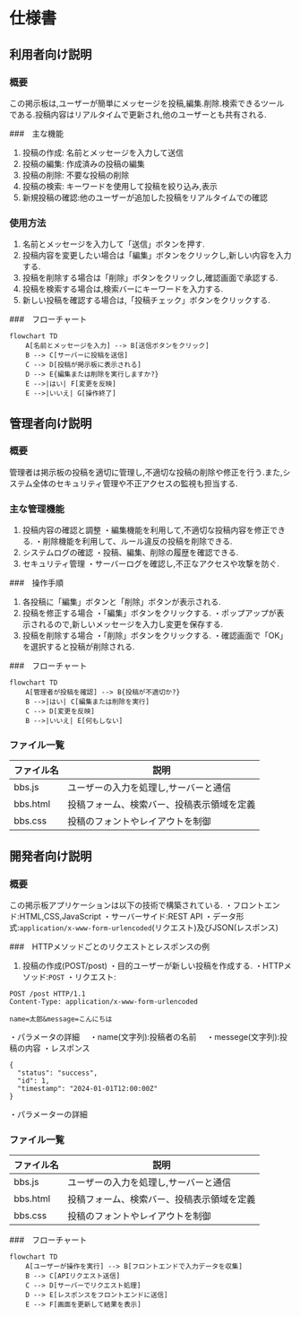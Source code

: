 # 仕様書

## 利用者向け説明

### 概要　
この掲示板は,ユーザーが簡単にメッセージを投稿,編集.削除.検索できるツールである.投稿内容はリアルタイムで更新され,他のユーザーとも共有される.

###　主な機能
1. 投稿の作成: 名前とメッセージを入力して送信
1. 投稿の編集: 作成済みの投稿の編集
1. 投稿の削除: 不要な投稿の削除
1. 投稿の検索: キーワードを使用して投稿を絞り込み,表示
1. 新規投稿の確認:他のユーザーが追加した投稿をリアルタイムでの確認
  
### 使用方法
1. 名前とメッセージを入力して「送信」ボタンを押す.
1. 投稿内容を変更したい場合は「編集」ボタンをクリックし,新しい内容を入力する.
1. 投稿を削除する場合は「削除」ボタンをクリックし,確認画面で承認する.
1. 投稿を検索する場合は,検索バーにキーワードを入力する.
1. 新しい投稿を確認する場合は,「投稿チェック」ボタンをクリックする.

###　フローチャート
```mermaid
flowchart TD
    A[名前とメッセージを入力] --> B[送信ボタンをクリック]
    B --> C[サーバーに投稿を送信]
    C --> D[投稿が掲示板に表示される]
    D --> E{編集または削除を実行しますか?}
    E -->|はい| F[変更を反映]
    E -->|いいえ| G[操作終了]
```
## 管理者向け説明

### 概要
管理者は掲示板の投稿を適切に管理し,不適切な投稿の削除や修正を行う.また,システム全体のセキュリティ管理や不正アクセスの監視も担当する.

### 主な管理機能
1. 投稿内容の確認と調整
・編集機能を利用して,不適切な投稿内容を修正できる.
・削除機能を利用して、ルール違反の投稿を削除できる.
1. システムログの確認
・投稿、編集、削除の履歴を確認できる.
1. セキュリティ管理
・サーバーログを確認し,不正なアクセスや攻撃を防ぐ.

###　操作手順
1. 各投稿に「編集」ボタンと「削除」ボタンが表示される.
1. 投稿を修正する場合
・「編集」ボタンをクリックする.
・ポップアップが表示されるので,新しいメッセージを入力し変更を保存する.
1. 投稿を削除する場合
・「削除」ボタンをクリックする.
・確認画面で「OK」を選択すると投稿が削除される.

###　フローチャート
```mermaid
flowchart TD
    A[管理者が投稿を確認] --> B{投稿が不適切か?}
    B -->|はい| C[編集または削除を実行]
    C --> D[変更を反映]
    B -->|いいえ| E[何もしない]
```
### ファイル一覧
ファイル名|説明
-|-
bbs.js| ユーザーの入力を処理し,サーバーと通信
bbs.html |投稿フォーム、検索バー、投稿表示領域を定義
bbs.css |投稿のフォントやレイアウトを制御

## 開発者向け説明

### 概要
この掲示板アプリケーションは以下の技術で構築されている.
・フロントエンド:HTML,CSS,JavaScript
・サーバーサイド:REST API
・データ形式:```application/x-www-form-urlencoded```(リクエスト)及びJSON(レスポンス)

###　HTTPメソッドごとのリクエストとレスポンスの例
1. 投稿の作成(POST/post)
・目的ユーザーが新しい投稿を作成する.
・HTTPメソッド:```POST```
・リクエスト:
```
POST /post HTTP/1.1
Content-Type: application/x-www-form-urlencoded

name=太郎&message=こんにちは
```
・パラメータの詳細
　・name(文字列):投稿者の名前
　・messege(文字列):投稿の内容
・レスポンス
```
{
  "status": "success",
  "id": 1,
  "timestamp": "2024-01-01T12:00:00Z"
}
```
・パラメーターの詳細

### ファイル一覧
ファイル名|説明
-|-
bbs.js| ユーザーの入力を処理し,サーバーと通信
bbs.html |投稿フォーム、検索バー、投稿表示領域を定義
bbs.css |投稿のフォントやレイアウトを制御

###　フローチャート
```mermaid
flowchart TD
    A[ユーザーが操作を実行] --> B[フロントエンドで入力データを収集]
    B --> C[APIリクエスト送信]
    C --> D[サーバーでリクエスト処理]
    D --> E[レスポンスをフロントエンドに送信]
    E --> F[画面を更新して結果を表示]
```